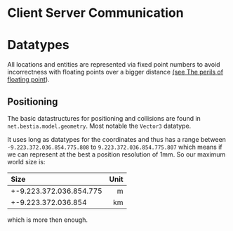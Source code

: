 # Client Server Communication

# Datatypes

All locations and entities are represented via fixed point numbers to avoid incorrectness with floating points
over a bigger distance [(see The perils of floating point](http://www.stat.cmu.edu/~brian/711/week03/perils-of-floating-point.pdf)).

## Positioning

The basic datastructures for positioning and collisions are found in `net.bestia.model.geometry`. Most notable the `Vector3` datatype.

It uses long as datatypes for the coordinates and thus has a range between `-9.223.372.036.854.775.808` to
`9.223.372.036.854.775.807` which means if we can represent at the best a position resolution of 1mm. So our
maximum world size is:

| Size                    | Unit |
| :---------------------- | ---: |
| +-9.223.372.036.854.775 |    m |
| +-9.223.372.036.854     |   km |

which is more then enough.
